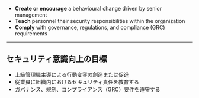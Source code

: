 
- **Create or encourage** a behavioural change driven by senior management
- **Teach** personnel their security responsibilities within the organization
- **Comply** with governance, regulations, and compliance (GRC) requirements


---

## セキュリティ意識向上の目標

- 上級管理職主導による行動変容の創造または促進
- 従業員に組織内におけるセキュリティ責任を教育する
- ガバナンス、規制、コンプライアンス（GRC）要件を遵守する